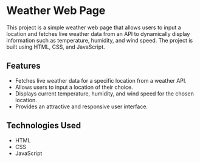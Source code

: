 # Weather Web Page

This project is a simple weather web page that allows users to input a location and fetches live weather data from an API to dynamically display information such as temperature, humidity, and wind speed. The project is built using HTML, CSS, and JavaScript.

## Features

- Fetches live weather data for a specific location from a weather API.
- Allows users to input a location of their choice.
- Displays current temperature, humidity, and wind speed for the chosen location.
- Provides an attractive and responsive user interface.

## Technologies Used

- HTML
- CSS
- JavaScript

